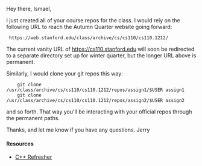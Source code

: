 Hey there, Ismael,

I just created all of your course repos for the class.  I would rely on the following URL to reach the Autumn Quarter website going forward:

     https://web.stanford.edu/class/archive/cs/cs110/cs110.1212/

The current vanity URL of https://cs110.stanford.edu will soon be redirected to a separate directory set up for winter quarter, but the longer URL above is permanent.

Similarly, I would clone your git repos this way:
```
    git clone /usr/class/archive/cs/cs110/cs110.1212/repos/assign1/$USER assign1
    git clone /usr/class/archive/cs/cs110/cs110.1212/repos/assign2/$USER assign2
```
and so forth.  That way you'll be interacting with your official repos through the permanent paths.

Thanks, and let me know if you have any questions.
Jerry


#### Resources
- [C++ Refresher](https://web.stanford.edu/class/archive/cs/cs110/cs110.1212/lectures/errata-c-plus-plus-refresher.html#(1))
